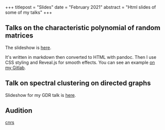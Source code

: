 +++
titlepost = "Slides"
date = "February 2021"
abstract = "Html slides of some of my talks"
+++

## Talks on the characteristic polynomial of random matrices 


The slideshow is [here](/talks/mega21/). 

It's written in markdown then converted to HTML with pandoc. Then I use CSS styling and Reveal.js for smooth effects. You can see an example [on my Gitlab](https://gitlab.inria.fr/scoste/slides). 

## Talk on spectral clustering on directed graphs

Slideshow for my GDR talk is [here](/talks/isis/).

## Audition

[cnrs](/assets/audition.pdf)
